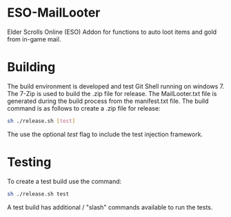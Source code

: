 # ESO-MailLooter
Elder Scrolls Online (ESO) Addon for functions to auto loot items and gold from in-game mail.

Building
========
The build environment is developed and test Git Shell running on windows 7.  The 7-Zip 
is used to build the .zip file for release.  The MailLooter.txt file is generated during 
the build process from the manifest.txt file.
The build command is as follows to create a .zip file for release:

```sh
sh ./release.sh [test]
```
The use the optional _test_ flag to include the test injection framework.

Testing
=======
To create a test build use the command:
```sh
sh ./release.sh test
```

A test build has additional / "slash" commands available to run the tests.
